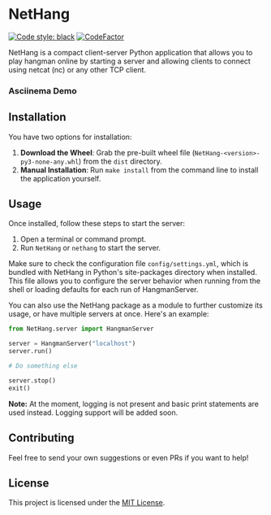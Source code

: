 # NetHang

[![Code style: black](https://img.shields.io/badge/code%20style-black-000000.svg)](https://github.com/psf/black)
[![CodeFactor](https://www.codefactor.io/repository/github/magnetrwn/NetHang/badge)](https://www.codefactor.io/repository/github/magnetrwn/NetHang)

NetHang is a compact client-server Python application that allows you to play hangman online by starting a server and allowing clients to connect using netcat (nc) or any other TCP client.

### Asciinema Demo

## Installation

You have two options for installation:

1. **Download the Wheel**: Grab the pre-built wheel file (`NetHang-<version>-py3-none-any.whl`) from the `dist` directory.
2. **Manual Installation**: Run `make install` from the command line to install the application yourself.

## Usage

Once installed, follow these steps to start the server:

1. Open a terminal or command prompt.
2. Run `NetHang` or `nethang` to start the server.

Make sure to check the configuration file `config/settings.yml`, which is bundled with NetHang in Python's site-packages directory when installed. This file allows you to configure the server behavior when running from the shell or loading defaults for each run of HangmanServer.

You can also use the NetHang package as a module to further customize its usage, or have multiple servers at once. Here's an example:

```python
from NetHang.server import HangmanServer

server = HangmanServer("localhost")
server.run()

# Do something else

server.stop()
exit()
```

**Note:** At the moment, logging is not present and basic print statements are used instead. Logging support will be added soon.

## Contributing

Feel free to send your own suggestions or even PRs if you want to help!

## License

This project is licensed under the [MIT License](LICENSE).
